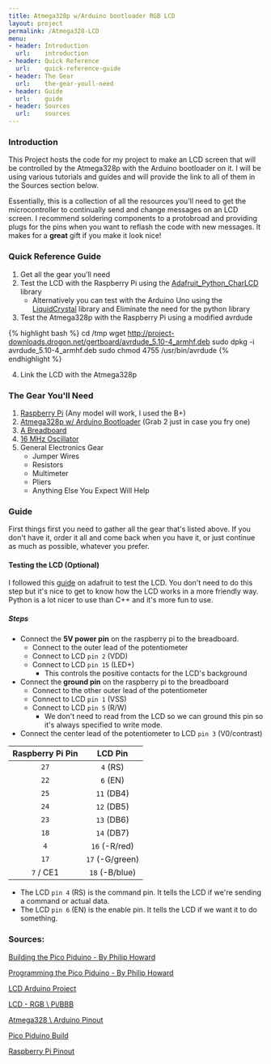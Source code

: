```yaml
---
title: Atmega328p w/Arduino bootloader RGB LCD
layout: project
permalink: /Atmega328-LCD
menu:
- header: Introduction
  url:    introduction
- header: Quick Reference
  url:    quick-reference-guide
- header: The Gear
  url:    the-gear-youll-need
- header: Guide
  url:    guide
- header: Sources
  url:    sources
---
```

### Introduction

This Project hosts the code for my project to make an LCD screen that will be controlled by the Atmega328p with the Arduino bootloader on it. I will be using various tutorials and guides and will provide the link to all of them in the Sources section below.

Essentially, this is a collection of all the resources you'll need to get the microcontroller to continually send and change messages on an LCD screen. I recommend soldering components to a protobroad and providing plugs for the pins when you want to reflash the code with new messages. It makes for a **great** gift if you make it look nice!

### Quick Reference Guide

1.  Get all the gear you'll need
2.  Test the LCD with the Raspberry Pi using the [Adafruit_Python_CharLCD](https://github.com/adafruit/Adafruit_Python_CharLCD) library
    *    Alternatively you can test with the Arduino Uno using the    [LiquidCrystal](http://arduino.cc/en/Reference/LiquidCrystal) library and Eliminate the need for the python library
3.  Test the Atmega328p with the Raspberry Pi using a modified avrdude


{% highlight bash %}
cd /tmp
wget http://project-downloads.drogon.net/gertboard/avrdude_5.10-4_armhf.deb
sudo dpkg -i avrdude_5.10-4_armhf.deb
sudo chmod 4755 /usr/bin/avrdude
{% endhighlight %}


4.  Link the LCD with the Atmega328p

### The Gear You'll Need

1.  [Raspberry Pi](https://www.adafruit.com/product/1914) (Any model will work, I used the B+)
2.  [Atmega328p w/ Arduino Bootloader](https://www.adafruit.com/products/123) (Grab 2 just in case you fry one)
3.  [A Breadboard](https://www.adafruit.com/products/239)
4.  [16 MHz Oscillator](https://www.adafruit.com/products/1873)
5.  General Electronics Gear
    *   Jumper Wires
    *   Resistors
    *   Multimeter
    *   Pliers
    *   Anything Else You Expect Will Help

### Guide

First things first you need to gather all the gear that's listed above. If you don't have it, order it all and come back when you have it, or just continue as much as possible, whatever you prefer.

#### Testing the LCD (Optional)

I followed this [guide](https://learn.adafruit.com/character-lcd-with-raspberry-pi-or-beaglebone-black/overview) on adafruit to test the LCD. You don't need to do this step but it's nice to get to know how the LCD works in a more friendly way. Python is a lot nicer to use than C++ and it's more fun to use.

##### Steps

* Connect the **5V power pin** on the raspberry pi to the breadboard.
  - Connect to the outer lead of the potentiometer
  - Connect to LCD `pin 2` (VDD)
  - Connect to LCD `pin 15` (LED+)
    * This controls the positive contacts for the LCD's background
* Connect the **ground pin** on the raspberry pi to the breadboard
  - Connect to the other outer lead of the potentiometer
  - Connect to LCD `pin 1` (VSS)
  - Connect to LCD `pin 5` (R/W)
    * We don't need to read from the LCD so we can ground this pin so it's always specified to write mode.
* Connect the center lead of the potentiometer to LCD `pin 3` (V0/contrast)


 Raspberry Pi Pin  |  LCD Pin
:-----------------:|:-----------:
`27`               | `4`  (RS)
`22`               | `6`  (EN)
`25`               | `11` (DB4)
`24`               | `12` (DB5)
`23`               | `13` (DB6)
`18`               | `14` (DB7)
`4`                | `16` (-R/red)
`17`               | `17` (-G/green)
`7` / CE1          | `18` (-B/blue)

* The LCD `pin 4` (RS) is the command pin. It tells the LCD if we're sending a command or actual data.
* The LCD `pin 6` (EN) is the enable pin. It tells the LCD if we want it to do something.


### Sources:

[Building the Pico Piduino - By Philip Howard](http://pi.gadgetoid.com/article/building-the-pico-piduino)

[Programming the Pico Piduino - By Philip Howard](http://pi.gadgetoid.com/article/programming-your-pico-piduino)

[LCD Arduino Project](https://learn.adafruit.com/character-lcds/overview)

[LCD - RGB \ Pi/BBB](https://learn.adafruit.com/character-lcd-with-raspberry-pi-or-beaglebone-black/overview)

[Atmega328 \ Arduino Pinout](http://www.hobbytronics.co.uk/arduino-atmega328-pinout)

[Pico Piduino Build](http://pi.gadgetoid.com/piduino/pico-piduino)

[Raspberry Pi Pinout](http://pi.gadgetoid.com/pinout)
